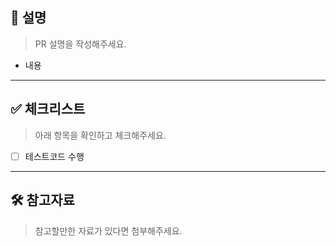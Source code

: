 ## 📝 설명

> PR 설명을 작성해주세요.

<!--
    작업내용에 대하여 작성하도록 하며 아래와 같은 내용이 포함되도록 합니다.
    - PR의 유형 (버그수정 / 새로운 기능 추가 / 리팩토링 등등)
    - 어떤 이유로 코드가 변경되었는지 맥락을 이해할 수 있는 설명
    - 종속성 등을 포함하여 변경된 코드를 이해하기 위한 요소에 대한 설명
    - 리뷰어가 집중해서 보아야 하는 포인트
-->

- 내용

---

## ✅ 체크리스트

> 아래 항목을 확인하고 체크해주세요.

<!--
    변경사항에 대한 검증이 필요한 부분들이 포함됩니다.
    - 테스트코드 수행
    - DB DDL 작업
    - 그 외 Breaking Change 가 포함되어 있는 경우에 대한 안내
-->

- [ ] 테스트코드 수행

---

## 🛠️ 참고자료

> 참고할만한 자료가 있다면 첨부해주세요.

<!--
    스크린샷 등 리뷰어가 PR 을 이해하는데 도움이 되는 내용들을 추가합니다.
-->

